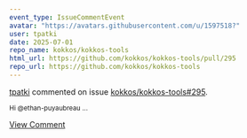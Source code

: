 ```yaml
---
event_type: IssueCommentEvent
avatar: "https://avatars.githubusercontent.com/u/1597518?"
user: tpatki
date: 2025-07-01
repo_name: kokkos/kokkos-tools
html_url: https://github.com/kokkos/kokkos-tools/pull/295
repo_url: https://github.com/kokkos/kokkos-tools
---
```


<a href='https://github.com/tpatki' target='_blank'>tpatki</a> commented on issue <a href='https://github.com/kokkos/kokkos-tools/pull/295' target='_blank'>kokkos/kokkos-tools#295</a>.

<small>Hi @ethan-puyaubreau ...</small>

<a href='https://github.com/kokkos/kokkos-tools/pull/295' target='_blank'>View Comment</a>